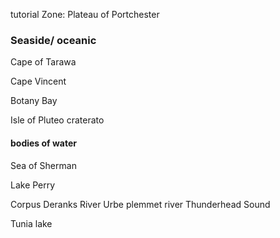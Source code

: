 

tutorial Zone: Plateau of  Portchester 

###  Seaside/ oceanic

Cape of Tarawa

Cape Vincent

Botany Bay

Isle of Pluteo craterato

####  bodies of water 


Sea of Sherman 

Lake Perry

 Corpus Deranks River
Urbe plemmet river 
Thunderhead Sound

Tunia lake 



